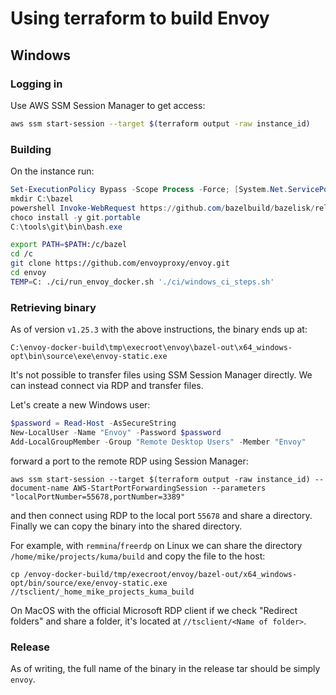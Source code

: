 # Using terraform to build Envoy

## Windows

### Logging in

Use AWS SSM Session Manager to get access:

```bash
aws ssm start-session --target $(terraform output -raw instance_id)
```

### Building

On the instance run:

```powershell
Set-ExecutionPolicy Bypass -Scope Process -Force; [System.Net.ServicePointManager]::SecurityProtocol = [System.Net.ServicePointManager]::SecurityProtocol -bor 3072; iex ((New-Object System.Net.WebClient).DownloadString('https://community.chocolatey.org/install.ps1'))
mkdir C:\bazel
powershell Invoke-WebRequest https://github.com/bazelbuild/bazelisk/releases/latest/download/bazelisk-windows-amd64.exe -OutFile C:\bazel\bazel.exe
choco install -y git.portable
C:\tools\git\bin\bash.exe
```

```bash
export PATH=$PATH:/c/bazel
cd /c
git clone https://github.com/envoyproxy/envoy.git
cd envoy
TEMP=C: ./ci/run_envoy_docker.sh './ci/windows_ci_steps.sh'
```

### Retrieving binary

As of version `v1.25.3` with the above instructions, the binary ends up at:

```
C:\envoy-docker-build\tmp\execroot\envoy\bazel-out\x64_windows-opt\bin\source\exe\envoy-static.exe
```

It's not possible to transfer files using SSM Session Manager directly. We can
instead connect via RDP and transfer files.

Let's create a new Windows user:

```powershell
$password = Read-Host -AsSecureString
New-LocalUser -Name "Envoy" -Password $password
Add-LocalGroupMember -Group "Remote Desktop Users" -Member "Envoy"
```

forward a port to the remote RDP using Session Manager:

```
aws ssm start-session --target $(terraform output -raw instance_id) --document-name AWS-StartPortForwardingSession --parameters "localPortNumber=55678,portNumber=3389"
```

and then connect using RDP to the local port `55678` and share a directory. Finally we can copy the binary into the shared directory.

For example, with `remmina`/`freerdp` on Linux we can share the directory
`/home/mike/projects/kuma/build` and copy the file to the host:

```
cp /envoy-docker-build/tmp/execroot/envoy/bazel-out/x64_windows-opt/bin/source/exe/envoy-static.exe //tsclient/_home_mike_projects_kuma_build
```

On MacOS with the official Microsoft RDP client if we check "Redirect folders" and share a folder, it's located at `//tsclient/<Name of folder>`.

### Release

As of writing, the full name of the binary in the release tar should be simply `envoy`.
